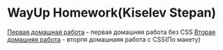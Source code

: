 # WayUp Homework(Kiselev Stepan)
[Первая домашная работа](https://stepashka1999.github.io/WUHomework/First_HomeWork "Первое дз(Без CSS)") - первая домашняя работа без CSS
[Вторая домашняя работа](https://stepashka1999.github.io/WUHomework/Second_Homework "Второе дз(С Css)") - вторпя домашнаяя работа с CSS(По макету)
